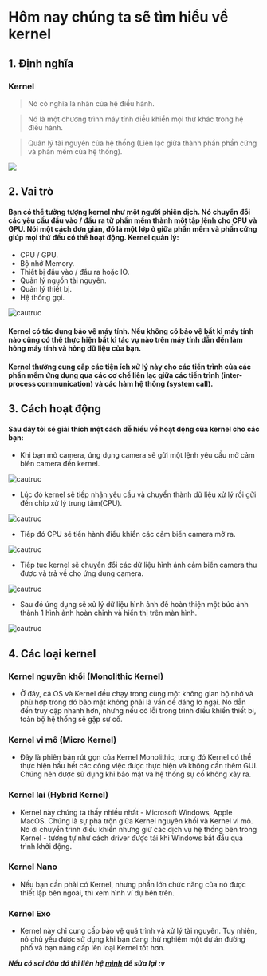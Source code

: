 # Hôm nay chúng ta sẽ tìm hiểu về kernel
## 1.	Định nghĩa
### Kernel 
>Nó có nghĩa là nhân của hệ điều hành.

>Nó là một chương trình máy tính điều khiển mọi thứ khác trong hệ điều hành.

>Quản lý tài nguyên của hệ thống (Liên lạc giữa thành phần phần cứng và phần mềm của hệ thống).

<img src="https://imgur.com/Na8Ym2e"> 

## 2. Vai trò
#### Bạn có thể tưởng tượng kernel như một người phiên dịch. Nó chuyển đổi các yêu cầu đầu vào / đầu ra từ phần mềm thành một tập lệnh cho CPU và GPU. Nói một cách đơn giản, đó là một lớp ở giữa phần mềm và phần cứng giúp mọi thứ đều có thể hoạt động. Kernel quản lý:

* CPU / GPU.
* Bộ nhớ Memory.
* Thiết bị đầu vào / đầu ra hoặc IO.
* Quản lý nguồn tài nguyên.
* Quản lý thiết bị.
* Hệ thống gọi.

 ![cautruc](https://imgur.com/4xfd3EZ) 

#### Kernel có tác dụng bảo vệ máy tính. Nếu không có bảo vệ bất kì máy tính nào cũng có thể thực hiện bất kì tác vụ nào trên máy tính dẫn đến làm hỏng máy tính và hỏng dữ liệu của bạn.
#### Kernel thường cung cấp các tiện ích xử lý này cho các tiến trình của các phần mềm ứng dụng qua các cơ chế liên lạc giữa các tiến trình (inter-process communication) và các hàm hệ thống (system call).

## 3.	Cách hoạt động
#### Sau đây tôi sẽ giải thích một cách dễ hiểu về hoạt động của kernel cho các bạn:

* Khi bạn mở camera, ứng dụng camera sẽ gửi một lệnh yêu cầu mở cảm biến camera đến kernel.

![cautruc](https://imgur.com/GQ13Igb) 
 
* Lúc đó kernel sẽ tiếp nhận yêu cầu và chuyển thành dữ liệu xử lý rồi gửi đến chip xử lý trung tâm(CPU).

![cautruc](https://imgur.com/HMEr3Ne) 
    
* Tiếp đó CPU sẽ tiến hành điều khiển các cảm biến camera mở ra. 

![cautruc](https://imgur.com/8phZgXI)  

* Tiếp tục kernel sẽ chuyển đổi các dữ liệu hình ảnh cảm biến camera thu được và trả về cho ứng dụng camera.

![cautruc](https://imgur.com/DVSWUJr) 
   
* Sau đó ứng dụng sẽ xử lý dữ liệu hình ảnh để hoàn thiện một bức ảnh thành 1 hình ảnh hoàn chỉnh và hiển thị trên màn hình.

![cautruc](https://imgur.com/F5gyr4C) 

 
## 4.	Các loại kernel
### Kernel nguyên khối (Monolithic Kernel)
* Ở đây, cả OS và Kernel đều chạy trong cùng một không gian bộ nhớ và phù hợp trong đó bảo mật không phải là vấn đề đáng lo ngại. Nó dẫn đến truy cập nhanh hơn, nhưng nếu có lỗi trong trình điều khiển thiết bị, toàn bộ hệ thống sẽ gặp sự cố.

### Kernel vi mô (Micro Kernel)
* Đây là phiên bản rút gọn của Kernel Monolithic, trong đó Kernel có thể thực hiện hầu hết các công việc được thực hiện và không cần thêm GUI. Chúng nên được sử dụng khi bảo mật và hệ thống sự cố không xảy ra.

### Kernel lai (Hybrid Kernel)
* Kernel này chúng ta thấy nhiều nhất - Microsoft Windows, Apple MacOS. Chúng là sự pha trộn giữa Kernel nguyên khối và Kernel vi mô. Nó di chuyển trình điều khiển nhưng giữ các dịch vụ hệ thống bên trong Kernel - tương tự như cách driver được tải khi Windows bắt đầu quá trình khởi động.

### Kernel Nano
* Nếu bạn cần phải có Kernel, nhưng phần lớn chức năng của nó được thiết lập bên ngoài, thì xem hình ví dụ bên trên.

### Kernel Exo
* Kernel này chỉ cung cấp bảo vệ quá trình và xử lý tài nguyên. Tuy nhiên, nó chủ yếu được sử dụng khi bạn đang thử nghiệm một dự án đường phố và bạn nâng cấp lên loại Kernel tốt hơn.

***Nếu có sai đâu đó thì liên hệ [mình](https://www.facebook.com/hung.tv99) để sửa lại :v***

